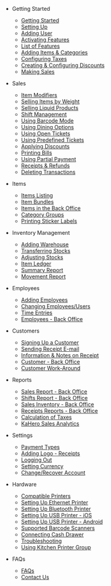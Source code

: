 - Getting Started
  - [Getting Started](README.md)
  - [Setting Up](/_gettingstarted/setup.md)
  - [Adding User](/_gettingstarted/addinguser.md)
  - [Activating Features](/_gettingstarted/activate.md)
  - [List of Features](/_gettingstarted/features.md)
  - [Adding Items & Categories](/_gettingstarted/adding.md)
  - [Configuring Taxes](/_gettingstarted/taxes.md)
  - [Creating & Configuring Discounts](/_gettingstarted/discounts.md)
  - [Making Sales](/_gettingstarted/register.md)

- Sales
  - [Item Modifiers](/_sales/modifier.md)
  - [Selling Items by Weight](/_sales/weight.md)
  - [Selling Liquid Products](/_sales/liquids.md)
  - [Shift Management](/_sales/shift.md)
  - [Using Barcode Mode](/_sales/barcode.md)
  - [Using Dining Options](/_sales/dining.md)
  - [Using Open Tickets](/_sales/opentickets.md)
  - [Using Predefined Tickets](/_sales/predefined.md)
  - [Applying Discounts](/_sales/applyingdiscounts.md)
  - [Printing Bills](/_sales/bills.md)
  - [Using Partial Payment](/_sales/partial.md)
  - [Receipts & Refunds](/_sales/refunds.md)
  - [Deleting Transactions](/_sales/delete.md)

- Items
  - [Items Listing](/_items/items.md)
  - [Item Bundles](/_items/bundles.md)
  - [Items in the Back Office](/_items/backitems.md)
  - [Category Groups](/_items/categorygroups)
  - [Printing Sticker Labels](/_items/printerlabel.md)

- Inventory Management
  - [Adding Warehouse](/_inventory/warehouse.md)
  - [Transferring Stocks](/_inventory/transfer.md)
  - [Adjusting Stocks](/_inventory/adjust.md)
  - [Item Ledger](/_inventory/ledger.md)
  - [Summary Report](/_inventory/summary.md)
  - [Movement Report](/_inventory/movement.md)

- Employees
  - [Adding Employees](/_employee/adding.md)
  - [Changing Employees/Users](/_employee/change.md)
  - [Time Entries](/_employee/time.md)
  - [Employees - Back Office](/_employee/eback.md)

- Customers
  - [Signing Up a Customer](/_customer/sign.md)
  - [Sending Receipt E-mail](/_customer/receiptemail.md)
  - [Information & Notes on Receipt](/_customer/information.md)
  - [Customer - Back Office](/_customer/cback.md)
  - [Customer Work-Around](/_customer/purchase.md)

- Reports
  - [Sales Report - Back Office](/_reports/sales.md)
  - [Shifts Report - Back Office](/_reports/shift.md)
  - [Sales Inventory - Back Office](/_reports/inventory.md)
  - [Receipts Reports - Back Office](/_reports/receipts.md)
  - [Calculation of Taxes](/_reports/taxes.md)
  - [KaHero Sales Analytics](/_reports/analytics.md)

- Settings
  - [Payment Types](/_settings/payment.md)
  - [Adding Logo - Receipts](/_settings/logo.md)
  - [Logging Out](/_settings/logout.md)
  - [Setting Currency](/_settings/currency.md)
  - [Change/Recover Account](/_settings/recover.md)

- Hardware
  - [Compatible Printers](/_hardware/printer.md)
  - [Setting Up Ethernet Printer](/_hardware/ethernet.md)
  - [Setting Up Bluetooth Printer](/_hardware/bt.md)
  - [Setting Up USB Printer - iOS](/_hardware/usbios.md)
  - [Setting Up USB Printer - Android](/_hardware/usbandroid.md)
  - [Supported Barcode Scanners](/_hardware/barcode.md)
  - [Connecting Cash Drawer](/_hardware/cash.md)
  - [Troubleshooting](/_hardware/trouble.md)
  - [Using Kitchen Printer Group](/_hardware/printergroup.md)

- FAQs
  - [FAQs](/faq.md)
  - [Contact Us](/contact.md)